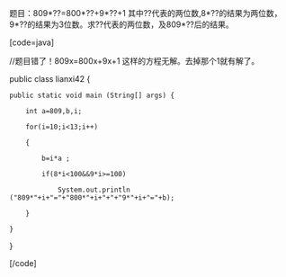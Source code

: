 题目：809*??=800*??+9*??+1    其中??代表的两位数,8*??的结果为两位数，9*??的结果为3位数。求??代表的两位数，及809*??后的结果。
[code=java]   
//题目错了！809x=800x+9x+1 这样的方程无解。去掉那个1就有解了。
public class lianxi42 { 
	public static void main (String[] args) { 
		int a=809,b,i;
		for(i=10;i<13;i++)
		{
			b=i*a ;
			if(8*i<100&&9*i>=100)
				System.out.println ("809*"+i+"="+"800*"+i+"+"+"9*"+i+"="+b);
		}
	}
} 
[/code]